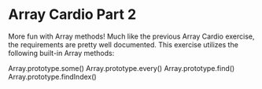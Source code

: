 # Array Cardio Part 2

More fun with Array methods! Much like the previous Array Cardio exercise, the requirements are pretty well documented. This exercise utilizes the following built-in Array methods:

Array.prototype.some()
Array.prototype.every()
Array.prototype.find()
Array.prototype.findIndex()
